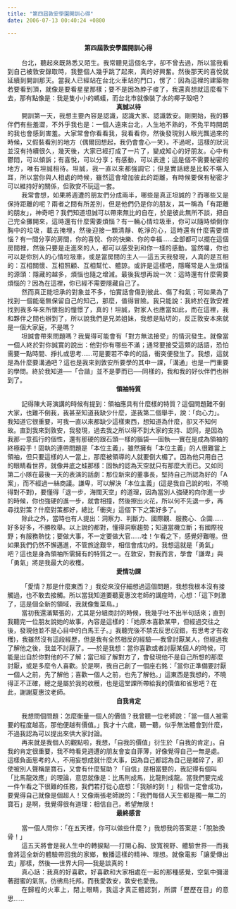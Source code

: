 ```yaml
---
title: "第四屆敦安學園開訓心得"
date: 2006-07-13 00:40:24 +0800

---
```

<p class="MsoNormal" style="MARGIN: 0cm 0cm 0pt; TEXT-ALIGN: center" align="center"><b style="mso-bidi-font-weight: normal">第四屆敦安學園開訓心得</b><b style="mso-bidi-font-weight: normal"></b></p><p /><p class="MsoNormal" style="TEXT-JUSTIFY: inter-ideograph; MARGIN: 0cm 1.2pt 0pt 0cm; TEXT-INDENT: 24pt; TEXT-ALIGN: justify; mso-para-margin-right: .1gd; mso-char-indent-count: 2.0"></p><p class="MsoNormal" style="TEXT-JUSTIFY: inter-ideograph; MARGIN: 0cm 1.2pt 0pt 0cm; TEXT-INDENT: 24pt; TEXT-ALIGN: justify; mso-para-margin-right: .1gd; mso-char-indent-count: 2.0">台北，聽起來既熟悉又陌生。我常聽見這個名字，卻不曾去過，所以當我看到自己被敦安錄取時，我整個人幾乎跳了起來，真的好興奮。然後那天的喜悅就延續到開訓那天。當我人已經站在台北火車站的門口，愣了：因為這裡的建築物若要看到頂，就像是要看星星那樣；要不是因為脖子痠了，我還真想就這麼看下去，那有點像是：我是隻小小的螞蟻，而台北市就像裝了水的椰子殼吧？</p><p class="MsoNormal" style="MARGIN: 0cm 1.2pt 0pt 0cm; TEXT-INDENT: 36.05pt; TEXT-ALIGN: center; mso-para-margin-right: .1gd; mso-char-indent-count: 2.0" align="center"><b style="mso-bidi-font-weight: normal">真誠以待</b><b style="mso-bidi-font-weight: normal"></b></p><p class="MsoNormal" style="TEXT-JUSTIFY: inter-ideograph; MARGIN: 0cm 1.2pt 0pt 0cm; TEXT-INDENT: 24pt; TEXT-ALIGN: justify; mso-para-margin-right: .1gd; mso-char-indent-count: 2.0">開訓第一天，我想主要內容是認識，認識大家、認識敦安。剛開始，我的夥伴們有些羞澀，不外乎我也是：一個人遠來台北，人生地不熟的，不免平時開朗的我也會感到害羞。大家常會你看看我，我看看你，然後發現別人眼光飄過來的時候，又假裝看別的地方（偶爾回想起，我仍會會心一笑）。不過呢，這樣的狀況並沒有持續很久，幾天後，大家已經打成了一片了，變成知心的好朋友。心中有鬱悶，可以傾訴；有喜悅，可以分享；有感動，可以表達；這是個不需要秘密的地方，唯有坦誠相待。坦誠，我一直以來都強調它；但是實話總是比較不堪入耳，所以當你與人相處的時候，雖然這會增加彼此的距離，有時候要保有秘密才可以維持好的關係，但敦安不玩這一套。</p><p class="MsoNormal" style="TEXT-JUSTIFY: inter-ideograph; MARGIN: 0cm 1.2pt 0pt 0cm; TEXT-INDENT: 24pt; TEXT-ALIGN: justify; mso-para-margin-right: .1gd; mso-char-indent-count: 2.0">我常會想，如果將週遭的朋友們分成兩半，哪些是真正坦誠的？而哪些又是保持距離的呢？兩者之間有所差別，但是他們仍是你的朋友，其一稱為「有距離的朋友」，神奇吧？我們知道坦誠可以帶來無比的自在，於是彼此無所不談，把自己完全攤開來，這時還有什麼需要煩惱？有一輛心情垃圾車，你可以隨時傾倒你胸中的垃圾，載去掩埋，然後迎接一顆清靜、乾淨的心，這時還有什麼需要煩惱？有一間分享的房間，你的喜悅、你的快樂、你的幸福……全部都可以擺在這個房間裡，然後只要是走進來的人，都可以感受到和你一樣的感動。當然囉，你也可以是你別人的心情垃圾車，或是當房間的主人──這五天我發現，人真的是互相的：互相關懷、互相照顧、互相幫忙、體諒。或許是這樣吧，隱瞞常是人生煩惱的源頭：隱藏的越多，煩惱也隨之增減。最後我想再說一次：這時還有什麼需要煩惱的？因為在這裡，你已經不需要隱藏自己了。</p><p class="MsoNormal" style="TEXT-JUSTIFY: inter-ideograph; MARGIN: 0cm 1.2pt 0pt 0cm; TEXT-INDENT: 24pt; TEXT-ALIGN: justify; mso-para-margin-right: .1gd; mso-char-indent-count: 2.0">然而真正能坦承的對象並不多，怕實話會傷到彼此、傷了和氣；可如果為了找到一個能毫無保留自己的知己，那麼，值得冒險。我只能說：我終於在敦安裡找到我多年來所懷抱的憧憬了，真的！坦誠，對家人也應當如此，而在這裡，我和夥伴之間也辦到了，所以說我們是兄弟姐妹，我想是貼切的，反正敦安本來就是一個大家庭，不是嗎？</p><p class="MsoNormal" style="TEXT-JUSTIFY: inter-ideograph; MARGIN: 0cm 1.2pt 0pt 0cm; TEXT-INDENT: 24pt; TEXT-ALIGN: justify; mso-para-margin-right: .1gd; mso-char-indent-count: 2.0">坦誠會帶來問題嗎？我覺得可能會有「對方無法接受」的情況發生。就像當一個人終於對你誠實的說出：他對你有哪些不滿；通常要接受這類的話語，恐怕需要一點時間、掙扎或思考……可是要若不幸的的話，衝突便發生了。我想，這就是為什麼要溝通吧？這也是我來到敦安所要學的其中一課，「溝通」也是一門重要的學問。終於我知道──「合諧」並不是夢而已──同樣的，我和我的好伙伴們也辦到了。</p><p class="MsoNormal" style="MARGIN: 0cm 1.2pt 0pt 0cm; TEXT-INDENT: 36.05pt; TEXT-ALIGN: center; mso-para-margin-right: .1gd; mso-char-indent-count: 2.0" align="center"><b style="mso-bidi-font-weight: normal">領袖特質</b><b style="mso-bidi-font-weight: normal"></b></p><p /><p class="MsoNormal" style="MARGIN: 0cm 1.2pt 0pt 0cm; TEXT-INDENT: 24pt; mso-para-margin-right: .1gd; mso-char-indent-count: 2.0">記得陳大哥演講的時候有提到：領袖應具有什麼樣的特質？這個問題難不倒大家，也難不倒我，我甚至知道我缺少什麼，遂我第二個舉手，說：「向心力」。我知道它很重要，可我一直以來都缺少這樣東西，想知道為什麼，卻又不知何故。直到我來到敦安，我發現，過去我之所以得不到大家的支持、認同，是因為我那一意孤行的個性，還有那硬的跟石頭一樣的腦袋──固執──實在是成為領袖的終極殺手！固執的連帶問題是「本位主義」，雖然擁有「本位主義」的人很難當上領袖，但只要這樣的人一當上，那麼被領導的人就要倒大楣了。因為他只用自己的眼睛看世界，就像井底之蛙那樣：固執的認為天空就只有那麼大而已。又如同第二小隊在最後一天的表演的話劇：那位新來的董事長，堅持自己所認為好的「A案」，而不經過一絲商議。謙卑，可以解決「本位主義」(這是我自己說的啦，不曉得對不對)，要懂得「退一步，海闊天空」的道理，因為當別人強硬的向你進一步的時候，你也強硬的進一步，就會相撞，然後擦出火花，所以何不先退一步，再尋找對策？什麼對策都好，總比「衝突」這個下下之策好多了。</p><p class="MsoNormal" style="MARGIN: 0cm 1.2pt 0pt 0cm; TEXT-INDENT: 24pt; mso-para-margin-right: .1gd; mso-char-indent-count: 2.0">除此之外，當時也有人提出：洞察力、判斷力、國際觀、服務心、企圖……好多好多，不勝枚舉。以上說的都對，懂得洞察趨勢；知道當機立斷；有國際視野；有服務熱忱；要做大事，不一定要做大官……哇！乍看之下，感覺好難喔。但如果我們仍然不懈邁進，不管旅途艱辛，相信會成功的。我想這就是「勇氣」吧？這也是身為領袖所需擁有的特質之一。在敦安，對我而言，學會「謙卑」與「勇氣」將是我最大的收穫。</p><p class="MsoNormal" style="MARGIN: 0cm 1.2pt 0pt 0cm; TEXT-INDENT: 36.05pt; TEXT-ALIGN: center; mso-para-margin-right: .1gd; mso-char-indent-count: 2.0" align="center"><b style="mso-bidi-font-weight: normal">愛情功課</b><b style="mso-bidi-font-weight: normal"></b></p><p /><p class="MsoNormal" style="MARGIN: 0cm 1.2pt 0pt 0cm; TEXT-INDENT: 24pt; mso-para-margin-right: .1gd; mso-char-indent-count: 2.0">「愛情？那是什麼東西？」我從來沒仔細想過這個問題，我想我根本沒有接觸過，也不敢去接觸。所以當我知道要聽<personname w:st="on" productid="夏惠汶" />夏惠汶</personname />老師的講座時，心想：「這下刺激了，這是個全新的領域，我就像隻菜鳥。」</p><p class="MsoNormal" style="MARGIN: 0cm 1.2pt 0pt 0cm; TEXT-INDENT: 24pt; mso-para-margin-right: .1gd; mso-char-indent-count: 2.0">當初我還滿緊張的，尤其是分組商討的時候，我幾乎吐不出半句話來；直到我聽完一位朋友說她的故事，內容是這樣的：「她原本喜歡某甲，但經過交往之後，發現他並不是心目中的白馬王子。」我聽完後不禁去反思(沒錯，有思考才有收穫)，我雖然沒有這段經歷，但是我有全然相反的經驗──我曾討厭某人，但經過我了解他之後，我並不討厭了。──於是我想：當你喜歡或者討厭某個人的時候，可能是出自於你對他的不了解；當已經了解對方了，會發現他不是自己所想的那麼討厭，或是多麼令人喜歡。於是啊，我自己創了一個座右銘：「當你正準備要討厭一個人之前，先了解他；喜歡一個人之前，也先了解他。」這東西是我想的，不曉得正不正確，總之是屬於我的收穫，也是這堂課所帶給我的價值和省思吧？在此，謝謝<personname w:st="on" productid="夏惠汶" />夏惠汶</personname />老師。</p><p class="MsoNormal" style="MARGIN: 0cm 1.2pt 0pt 0cm; TEXT-INDENT: 36.05pt; TEXT-ALIGN: center; mso-para-margin-right: .1gd; mso-char-indent-count: 2.0" align="center"><b style="mso-bidi-font-weight: normal">自我肯定</b><b style="mso-bidi-font-weight: normal"></b></p><p /><p class="MsoNormal" style="MARGIN: 0cm 1.2pt 0pt 0cm; TEXT-INDENT: 24pt; mso-para-margin-right: .1gd; mso-char-indent-count: 2.0">我想問個問題：怎麼衡量一個人的價值？我曾聽一位老師說：「當一個人被需要的程度越高，那他便越有價值。」我才十六歲，聽一聽，似乎無法體會到什麼，不過我認為可以提出來供大家討論。</p><p class="MsoNormal" style="MARGIN: 0cm 1.2pt 0pt 0cm; TEXT-INDENT: 24pt; mso-para-margin-right: .1gd; mso-char-indent-count: 2.0">再來就是我個人的觀點啦，我想，「自我的價值」衍生於「自我的肯定」。自我的肯定很重要，我不時看見週遭的朋友會妄自菲薄，好像覺得自己一無是處。這樣負面思考的人，不用妄想成就什麼大事，因為自己都認為自己是雜碎了，即使被別人聲稱是寶石，又會有什麼幫助？「自信」是相當要的，我記得有個叫「比馬龍效應」的理論，意思就像是：比馬則成馬，比龍則成龍。當我們要完成一件乍看之下很難的任務，我們若打從心底想：「我辦的到！」相信一定會成功，要覺得自己就像是個超人！又像兩<personname w:st="on" productid="張" />張</personname />老師說的：「我們每個人天生都是獨一無二的寶石」是啊，我覺得很有道理：相信自己，希望無限！</p><p class="MsoNormal" style="MARGIN: 0cm 1.2pt 0pt 0cm; TEXT-INDENT: 36.05pt; TEXT-ALIGN: center; mso-para-margin-right: .1gd; mso-char-indent-count: 2.0" align="center"><b style="mso-bidi-font-weight: normal">最終感言</b><b style="mso-bidi-font-weight: normal"></b></p><p /><p class="MsoNormal" style="MARGIN: 0cm 1.2pt 0pt 0cm; TEXT-INDENT: 24pt; mso-para-margin-right: .1gd; mso-char-indent-count: 2.0">當一個人問你：「在五天裡，你可以做些什麼？」我想我的答案是：「脫胎換骨！」</p><p class="MsoNormal" style="TEXT-JUSTIFY: inter-ideograph; MARGIN: 0cm 1.2pt 0pt 0cm; TEXT-INDENT: 24pt; TEXT-ALIGN: justify; mso-para-margin-right: .1gd; mso-char-indent-count: 2.0">這五天將會是我人生中的轉捩點──打開心胸、放寬視野、體驗世界──而我會將這全新的體驗帶回我的家鄉，散播這樣的精神、理想。就像電影「讓愛傳出去」那樣，然後──世界大同──我是談真的！</p><p class="MsoNormal" style="TEXT-JUSTIFY: inter-ideograph; MARGIN: 0cm 1.2pt 0pt 0cm; TEXT-INDENT: 24pt; TEXT-ALIGN: justify; mso-para-margin-right: .1gd; mso-char-indent-count: 2.0">真心話：我真的好喜歡，好喜歡和大家相處在一起的那種感覺，空氣中彌漫著甜蜜的氣氛，彷彿烏托邦。而我愛敦安，敦安也愛我。</p><p class="MsoNormal" style="TEXT-JUSTIFY: inter-ideograph; MARGIN: 0cm 1.2pt 0pt 0cm; TEXT-INDENT: 24pt; TEXT-ALIGN: justify; mso-para-margin-right: .1gd; mso-char-indent-count: 2.0">在歸程的火車上，閉上眼睛，我這才真正體認到，所謂「歷歷在目」的意思……</p><p /><p class="MsoNormal" style="MARGIN: 0cm 1.2pt 0pt 0cm; TEXT-INDENT: 36.05pt; TEXT-ALIGN: center; mso-para-margin-right: .1gd; mso-char-indent-count: 2.0" align="center"><b style="mso-bidi-font-weight: normal"></b></p><p />
